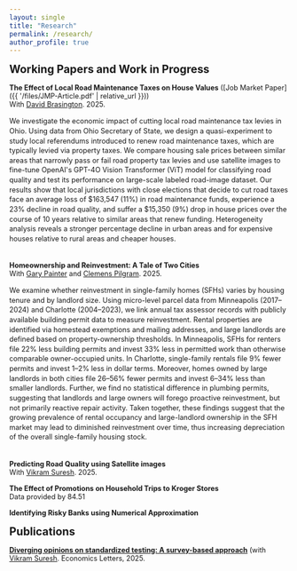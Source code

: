 ```yaml
---
layout: single
title: "Research"
permalink: /research/
author_profile: true
---
```


<span style="font-size:1.4em;">**Working Papers and Work in Progress**</span>

<span style="font-size:.9em;">**The Effect of Local Road Maintenance Taxes on House Values** ([Job Market Paper]({{ '/files/JMP-Article.pdf' | relative_url }}))</span>
<br/>
<span style="font-size:.9em; margin-top: -5px;">With [David Brasington](https://scholar.google.com/citations?user=s5Qa3_MAAAAJ&hl=en). 2025. </span>


<div style="font-size: .9em; line-height: 1.4;">
We investigate the economic impact of cutting local road maintenance tax levies in Ohio. Using data from Ohio Secretary of State, we design a quasi-experiment to study local referendums introduced to renew road maintenance taxes, which are typically levied via property taxes. We compare housing sale prices between similar areas that narrowly pass or fail road property tax levies and use satellite images to fine-tune OpenAI's GPT-4O Vision Transformer (ViT) model for classifying road quality and test its performance on large-scale labeled road-image dataset. Our results show that local jurisdictions with close elections that decide to cut road taxes face an average loss of $163,547 (11%) in road maintenance funds, experience a 23% decline in road quality, and suffer a $15,350 (9%) drop in house prices over the course of 10 years relative to similar areas that renew funding. Heterogeneity analysis reveals a stronger percentage decline in urban areas and for expensive houses relative to rural areas and cheaper houses.
  <br><br/>
</div>

<span style="font-size:.9em; margin-top: 2px;">**Homeownership and Reinvestment: A Tale of Two Cities**</span>
<br/>
<span style="font-size:.9em; margin-top: -5px;">With [Gary Painter](https://scholar.google.com/citations?user=Cb-z1MwAAAAJ&hl=en) and [Clemens Pilgram](https://scholar.google.com/citations?hl=en&user=y_6AbfcAAAAJ). 2025.</span>
<br/>

<div style="font-size: .9em; line-height: 1.4;">
We examine whether reinvestment in single-family homes (SFHs) varies by housing tenure and by landlord size. Using micro-level parcel data from Minneapolis (2017–2024) and Charlotte (2004–2023), we link annual tax assessor records with publicly available building permit data to measure reinvestment. Rental properties are identified via homestead exemptions and mailing addresses, and large landlords are defined based on property-ownership thresholds. In Minneapolis, SFHs for renters file 22% less building permits and invest 33% less in permitted work than otherwise comparable owner-occupied units. In Charlotte, single-family rentals file 9% fewer permits and invest 1–2% less in dollar terms. Moreover, homes owned by large landlords in both cities file 26–56% fewer permits and invest 6–34% less than smaller landlords. Further, we find no statistical difference in plumbing permits, suggesting that landlords and large owners will forego proactive reinvestment, but not primarily reactive repair activity. Taken together, these findings suggest that the growing prevalence of rental occupancy and large-landlord ownership in the SFH market may lead to diminished reinvestment over time, thus increasing depreciation of the overall single-family housing stock.
  <br><br/>
</div>

<span style="font-size:.9em;">**Predicting Road Quality using Satellite images**</span>
<br/>
<span style="font-size:.9em; margin-top: -5px;">With [Vikram Suresh](https://scholar.google.com/citations?hl=en&user=EBKq0HoAAAAJ). 2025.</span>
<br/>

<span style="font-size:.9em;">**The Effect of Promotions on Household Trips to Kroger Stores**</span>
<br/>
<span style="font-size:.9em; margin-top: -5px;">Data provided by 84.51</span>
<br/>

<span style="font-size:.9em;">**Identifying Risky Banks using Numerical Approximation**</span>
<!-- <br/>
<span style="font-size:.9em; margin-top: -5px;">with Federal Home Loan Bank of Cincinnati</span>
<br/> -->

<span style="font-size:1.4em;">**Publications**</span>

<span style="font-size:.9em;">**[Diverging opinions on standardized testing: A survey-based approach](https://doi.org/10.1016/j.econlet.2025.112292)** (with [Vikram Suresh](https://scholar.google.com/citations?hl=en&user=EBKq0HoAAAAJ). Economics Letters, 2025.</span>
<br/>
<!-- <small>[ <a href="#/" onclick="visib('BBs')">Abstract</a> | [PDF][BBs] | [LE][BBs_LE] ]</small> -->

<div id="BBs" style="display: none; text-align: justify; line-height: 1.2;">
  <small>
    We collect micro-level sentiment data on standardized testing for college admissions from undergraduate students and faculty at an R1 institution in the United States. Our findings reveal a notable disparity: students place 23% less weight on standardized tests in the admissions process compared to faculty. Furthermore, in contrast to students’ perceptions, faculty opinions align with Chetty et al. (2023) as they view the standardized tests as a reliable predictor of both academic performance and post-college success.
  </small>
  <br><br/>
</div>

